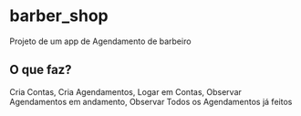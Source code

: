 # barber_shop

Projeto de um app de Agendamento de barbeiro

## O que faz?

Cria Contas, Cria Agendamentos, Logar em Contas, Observar Agendamentos em andamento, Observar Todos os Agendamentos já feitos
